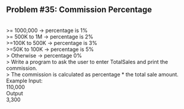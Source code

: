 ## Problem #35: Commission Percentage

<br>>= 1000,000 -> percentage is 1%
<br>>= 500K to 1M -> percentage is 2%
<br>>=100K to 500K -> percentage is 3%
<br>>=50K to 100K -> percentage is 5%
<br>> Otherwise -> percentage 0%
<br>> Write a program to ask the user to enter TotalSales and print the commission.
<br>> The commission is calculated as percentage \* the total sale amount.
<br>Example Input:
<br>110,000
<br>Output
<br>3,300
